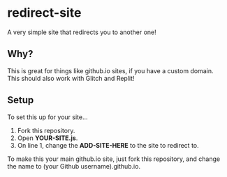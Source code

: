 # redirect-site
A very simple site that redirects you to another one!

## Why?
This is great for things like github.io sites, if you have a custom domain.<br>
This should also work with Glitch and Replit!

## Setup
To set this up for your site...
1. Fork this repository.
2. Open **YOUR-SITE.js**.
3. On line 1, change the **ADD-SITE-HERE** to the site to redirect to.

To make this your main github.io site, just fork this repository, and change the name to (your Github  username).github.io.
